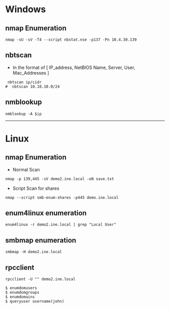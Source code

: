 # Windows

## nmap Enumeration 

```
nmap -sU -sV -T4 --script nbstat.nse -p137 -Pn 10.4.30.139
```

## nbtscan
- In the format of  [ IP_address, NetBIOS Name, Server, User, Mac_Addresses ]
  
```
 nbtscan ip/cidr
#  nbtscan 10.10.10.0/24
```

## nmblookup

```
nmblookup -A $ip
```

------------------ ------------------ ------------------ ------------------ ------------------ ------------------
 
# Linux
 
## nmap Enumeration

- Normal Scan
```
nmap -p 139,445 -sV demo2.ine.local -oN save.txt
```
- Script Scan for shares
```
nmap --script smb-enum-shares -p445 demo.ine.local
```

## enum4linux enumeration

```
enum4linux -r demo2.ine.local | grep "Local User"
```

## smbmap enumeration
 
```
smbmap -H demo2.ine.local
```

## rpcclient 

```
rpcclient -U "" demo2.ine.local
```
```
$ enumdomusers
$ enumdomgroups
$ enumdomains
$ queryuser username(john)
```


